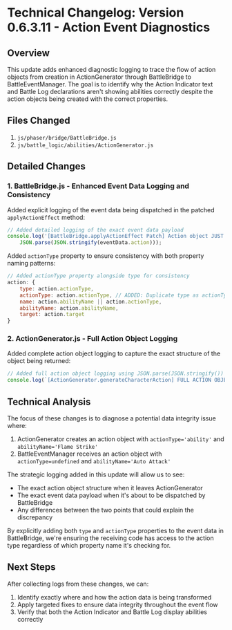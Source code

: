 # Technical Changelog: Version 0.6.3.11 - Action Event Diagnostics

## Overview

This update adds enhanced diagnostic logging to trace the flow of action objects from creation in ActionGenerator through BattleBridge to BattleEventManager. The goal is to identify why the Action Indicator text and Battle Log declarations aren't showing abilities correctly despite the action objects being created with the correct properties.

## Files Changed

1. `js/phaser/bridge/BattleBridge.js`
2. `js/battle_logic/abilities/ActionGenerator.js`

## Detailed Changes

### 1. BattleBridge.js - Enhanced Event Data Logging and Consistency

Added explicit logging of the event data being dispatched in the patched `applyActionEffect` method:

```javascript
// Added detailed logging of the exact event data payload
console.log('[BattleBridge.applyActionEffect Patch] Action object JUST BEFORE dispatching CHARACTER_ACTION:', 
    JSON.parse(JSON.stringify(eventData.action)));
```

Added `actionType` property to ensure consistency with both property naming patterns:

```javascript
// Added actionType property alongside type for consistency
action: {
    type: action.actionType,
    actionType: action.actionType, // ADDED: Duplicate type as actionType
    name: action.abilityName || action.actionType,
    abilityName: action.abilityName,
    target: action.target
}
```

### 2. ActionGenerator.js - Full Action Object Logging

Added complete action object logging to capture the exact structure of the object being returned:

```javascript
// Added full action object logging using JSON.parse(JSON.stringify()) to avoid circular references
console.log(`[ActionGenerator.generateCharacterAction] FULL ACTION OBJECT:`, JSON.parse(JSON.stringify(action)));
```

## Technical Analysis

The focus of these changes is to diagnose a potential data integrity issue where:

1. ActionGenerator creates an action object with `actionType='ability'` and `abilityName='Flame Strike'`
2. BattleEventManager receives an action object with `actionType=undefined` and `abilityName='Auto Attack'`

The strategic logging added in this update will allow us to see:
- The exact action object structure when it leaves ActionGenerator
- The exact event data payload when it's about to be dispatched by BattleBridge
- Any differences between the two points that could explain the discrepancy

By explicitly adding both `type` and `actionType` properties to the event data in BattleBridge, we're ensuring the receiving code has access to the action type regardless of which property name it's checking for.

## Next Steps

After collecting logs from these changes, we can:
1. Identify exactly where and how the action data is being transformed
2. Apply targeted fixes to ensure data integrity throughout the event flow
3. Verify that both the Action Indicator and Battle Log display abilities correctly